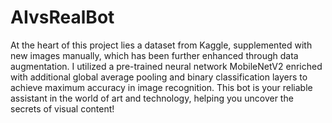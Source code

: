 # AIvsRealBot
At the heart of this project lies a dataset from Kaggle, supplemented with new images manually, which has been further enhanced through data augmentation. I  utilized a pre-trained neural network MobileNetV2 enriched with additional global average pooling and binary classification layers to achieve maximum accuracy in image recognition. This bot is your reliable assistant in the world of art and technology, helping you uncover the secrets of visual content!
